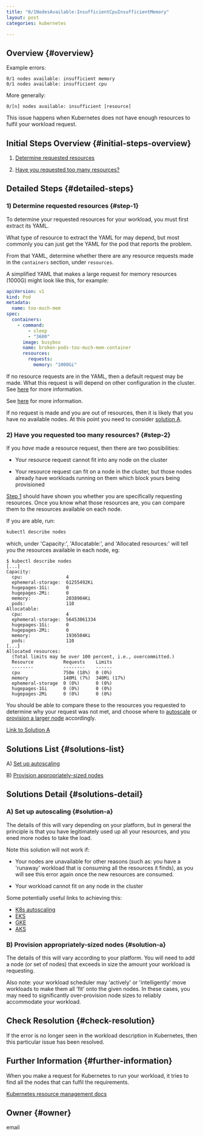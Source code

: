 ```yaml
---
title: "0/1NodesAvailable:InsufficientCpuInsufficientMemory"
layout: post
categories: kubernetes

---
```


## Overview {#overview}

Example errors:

```
0/1 nodes available: insufficient memory
0/1 nodes available: insufficient cpu
```

More generally:

```
0/[n] nodes available: insufficient [resource]
```

This issue happens when Kubernetes does not have enough resources to fulfil your workload request.

## Initial Steps Overview {#initial-steps-overview}

1) [Determine requested resources](#step-1)

2) [Have you requested too many resources?](#step-2)

## Detailed Steps {#detailed-steps}

### 1) Determine requested resources {#step-1}

To determine your requested resources for your workload, you must first extract its YAML.

What type of resource to extract the YAML for may depend, but most commonly you can just get the YAML for the pod that reports the problem.

From that YAML, determine whether there are any resource requests made in the `containers` section, under `resources`.

A simplified YAML that makes a large request for memory resources (1000G) might look like this, for example:

```yaml
apiVersion: v1
kind: Pod
metadata:
  name: too-much-mem
spec:
  containers:
    - command:
        - sleep
        - "3600"
      image: busybox
      name: broken-pods-too-much-mem-container
      resources:
        requests:
          memory: "1000Gi"
```

If no resource requests are in the YAML, then a default request may be made. What this request is will depend on other configuration in the cluster. See [here](https://kubernetes.io/docs/tasks/administer-cluster/manage-resources/) for more information.

See [here](https://kubernetes.io/docs/concepts/configuration/manage-resources-containers/) for more information.

If no request is made and you are out of resources, then it is likely that you have no available nodes. At this point you need to consider [solution A](#solution-a).

### 2) Have you requested too many resources? {#step-2}

If you _have_ made a resource request, then there are two possibilities:

- Your resource request cannot fit into any node on the cluster

- Your resource request can fit on a node in the cluster, but those nodes already have workloads running on them which block yours being provisioned

[Step 1](#step-1) should have shown you whether you are specifically requesting resources. Once you know what those resources are, you can compare them to the resources available on each node.

If you are able, run:

```sh
kubectl describe nodes
```

which, under 'Capacity:', 'Allocatable:', and 'Allocated resources:' will tell you the resources available in each node, eg:

```
$ kubectl describe nodes
[...]
Capacity:
  cpu:                4
  ephemeral-storage:  61255492Ki
  hugepages-1Gi:      0
  hugepages-2Mi:      0
  memory:             2038904Ki
  pods:               110
Allocatable:
  cpu:                4
  ephemeral-storage:  56453061334
  hugepages-1Gi:      0
  hugepages-2Mi:      0
  memory:             1936504Ki
  pods:               110
[...]
Allocated resources:
  (Total limits may be over 100 percent, i.e., overcommitted.)
  Resource           Requests    Limits
  --------           --------    ------
  cpu                750m (18%)  0 (0%)
  memory             140Mi (7%)  340Mi (17%)
  ephemeral-storage  0 (0%)      0 (0%)
  hugepages-1Gi      0 (0%)      0 (0%)
  hugepages-2Mi      0 (0%)      0 (0%)
```

You should be able to compare these to the resources you requested to determine why your request was not met, and choose where to [autoscale](#solution-a) or [provision a larger node](#solution-b) accordingly.

[Link to Solution A](#solution-a)

## Solutions List {#solutions-list}

A) [Set up autoscaling](#solution-a)

B) [Provision appropriately-sized nodes](#solution-b)

## Solutions Detail {#solutions-detail}

### A) Set up autoscaling {#solution-a}

The details of this will vary depending on your platform, but in general the principle is that you have legitimately used up all your resources, and you ened more nodes to take the load.

Note this solution will not work if:

- Your nodes are unavailable for other reasons (such as: you have a 'runaway' workload that is consuming all the resources it finds), as you will see this error again once the new resources are consumed.

- Your workload cannot fit on any node in the cluster

Some potentially useful links to achieving this:

- [K8s autoscaling](https://kubernetes.io/blog/2016/07/autoscaling-in-kubernetes/)
- [EKS](https://docs.aws.amazon.com/eks/latest/userguide/autoscaling.html)
- [GKE](https://cloud.google.com/kubernetes-engine/docs/how-to/cluster-autoscaler)
- [AKS](https://azure.microsoft.com/en-gb/updates/generally-available-aks-cluster-autoscaler/)

### B) Provision appropriately-sized nodes {#solution-a}

The details of this will vary according to your platform. You will need to add a node (or set of nodes) that exceeds in size the amount your workload is requesting.

Also note: your workload scheduler may 'actively' or 'intelligently' move workloads to make them all 'fit' onto the given nodes. In these cases, you may need to significantly over-provision node sizes to reliably accommodate your workload.

## Check Resolution {#check-resolution}

If the error is no longer seen in the workload description in Kubernetes, then this particular issue has been resolved.

## Further Information {#further-information}

When you make a request for Kubernetes to run your workload, it tries to find all the nodes that can fulfil the requirements.

[Kubernetes resource management docs](https://kubernetes.io/docs/concepts/configuration/manage-resources-containers/)

## Owner {#owner}

email

[//]: # (REFERENCED DOCS)
[//]: # (eg https://somestackoverflowpage)
[//]: # (https://github.com/kubernetes/kubernetes/issues/33777 - TODO)
